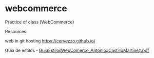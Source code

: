 # webcommerce
Practice of class (WebCommerce)

Resources: 

web in git hosting
https://cervezzo.github.io/

Guía de estilos -
[GuiaEstilosWebComerce_AntonioJCastilloMartinez.pdf](https://github.com/Cervezzo/webcommerce/files/7731057/GuiaEstilosWebComerce_AntonioJCastilloMartinez.pdf)

